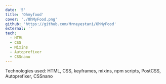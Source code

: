 ```yaml
---
date: '5'
title: 'Ohmyfood'
cover: './OhMyFood.png'
github: 'https://github.com/Mrneyestani/OhMyFood'
external: ''
tech:
  - HTML
  - CSS
  - Mixins
  - Autoprefixer
  - CSSnano
---
```


Technologies used: HTML, CSS, keyframes, mixins, npm scripts, PostCSS, Autoprefixer, CSSnano
